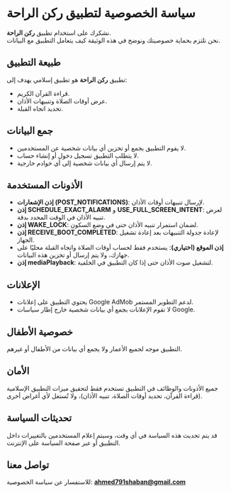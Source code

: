 # سياسة الخصوصية لتطبيق ركن الراحة

نشكرك على استخدام تطبيق **ركن الراحة**.  
نحن نلتزم بحماية خصوصيتك ونوضح في هذه الوثيقة كيف يتعامل التطبيق مع البيانات.

## طبيعة التطبيق
تطبيق **ركن الراحة** هو تطبيق إسلامي يهدف إلى:
- قراءة القرآن الكريم.
- عرض أوقات الصلاة وتنبيهات الأذان.
- تحديد اتجاه القبلة.

## جمع البيانات
- لا يقوم التطبيق بجمع أو تخزين أي بيانات شخصية عن المستخدمين.
- لا يتطلب التطبيق تسجيل دخول أو إنشاء حساب.
- لا يتم إرسال أي بيانات شخصية إلى أي خوادم خارجية.

## الأذونات المستخدمة
- **إذن الإشعارات (POST_NOTIFICATIONS)**: لإرسال تنبيهات أوقات الأذان.
- **إذن SCHEDULE_EXACT_ALARM** و **USE_FULL_SCREEN_INTENT**: لعرض تنبيه الأذان في الوقت المحدد بدقة.
- **إذن WAKE_LOCK**: لضمان استمرار تنبيه الأذان حتى في وضع السكون.
- **إذن RECEIVE_BOOT_COMPLETED**: لإعادة جدولة التنبيهات بعد إعادة تشغيل الجهاز.
- **إذن الموقع (اختياري)**: يستخدم فقط لحساب أوقات الصلاة واتجاه القبلة محليًا على جهازك، ولا يتم إرسال أو تخزين هذه البيانات.
- **إذن mediaPlayback**: لتشغيل صوت الأذان حتى إذا كان التطبيق في الخلفية.

## الإعلانات
- يحتوي التطبيق على إعلانات Google AdMob لدعم التطوير المستمر.
- لا تقوم الإعلانات بجمع أي بيانات شخصية خارج إطار سياسات Google.

## خصوصية الأطفال
التطبيق موجه لجميع الأعمار ولا يجمع أي بيانات من الأطفال أو غيرهم.

## الأمان
جميع الأذونات والوظائف في التطبيق تستخدم فقط لتحقيق ميزات التطبيق الإسلامية (قراءة القرآن، تحديد أوقات الصلاة، تنبيه الأذان)، ولا تُستغل لأي أغراض أخرى.

## تحديثات السياسة
قد يتم تحديث هذه السياسة في أي وقت، وسيتم إعلام المستخدمين بالتغييرات داخل التطبيق أو عبر صفحة السياسة على الإنترنت.

## تواصل معنا
للاستفسار عن سياسة الخصوصية:
**ahmed791shaban@gmail.com**
